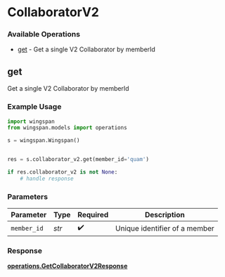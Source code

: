 # CollaboratorV2

### Available Operations

* [get](#get) - Get a single V2 Collaborator by memberId

## get

Get a single V2 Collaborator by memberId

### Example Usage

```python
import wingspan
from wingspan.models import operations

s = wingspan.Wingspan()


res = s.collaborator_v2.get(member_id='quam')

if res.collaborator_v2 is not None:
    # handle response
```

### Parameters

| Parameter                     | Type                          | Required                      | Description                   |
| ----------------------------- | ----------------------------- | ----------------------------- | ----------------------------- |
| `member_id`                   | *str*                         | :heavy_check_mark:            | Unique identifier of a member |


### Response

**[operations.GetCollaboratorV2Response](../../models/operations/getcollaboratorv2response.md)**

